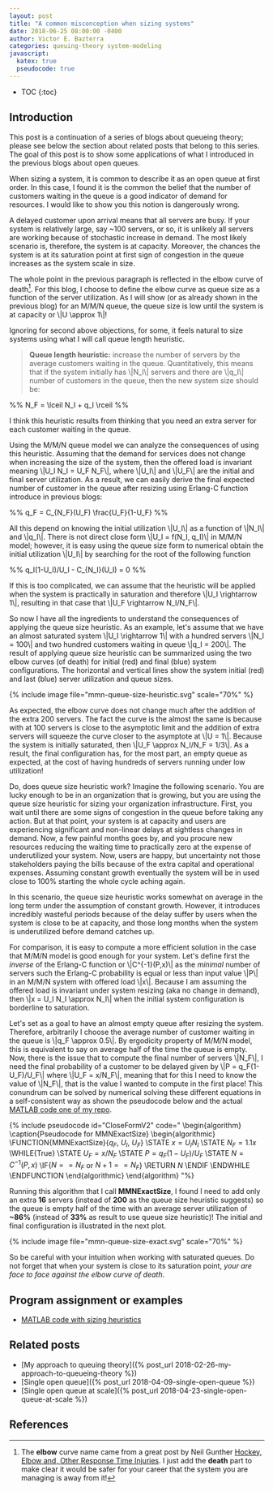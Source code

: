 ```yaml
---
layout: post
title: "A common misconception when sizing systems"
date: 2018-06-25 08:00:00 -0400
author: Victor E. Bazterra
categories: queuing-theory system-modeling
javascript:
  katex: true
  pseudocode: true  
---
```


* TOC
{:toc}

## Introduction

This post is a continuation of a series of blogs about queueing theory; please see below the section about related posts that belong to this series. The goal of this post is to show some applications of what I introduced in the previous blogs about open queues.

When sizing a system, it is common to describe it as an open queue at first order. In this case, I found it is the common the belief that the number of customers waiting in the queue is a good indicator of demand for resources. I would like to show you this notion is dangerously wrong.

A delayed customer upon arrival means that all servers are busy. If your system is relatively large, say ~100 servers, or so, it is unlikely all servers are working because of stochastic increase in demand. The most likely scenario is, therefore, the system is at capacity. Moreover, the chances the system is at its saturation point at first sign of congestion in the queue increases as the system scale in size.

The whole point in the previous paragraph is reflected in the elbow curve of death[^1]. For this blog, I choose to define the elbow curve as queue size as a function of the server utilization. As I will show (or as already shown in the previous blog) for an M/M/N queue, the queue size is low until the system is at capacity or \\|U \approx 1\\|!

Ignoring for second above objections, for some, it feels natural to size systems using what I will call queue length heuristic.

> **Queue length heuristic:** increase the number of servers by the average customers waiting in the queue. Quantitatively, this means that if the system initially has \\|N_I\\| servers and there are \\|q_I\\| number of customers in the queue, then the new system size should be:

<p>%%
N_F = \lceil N_I + q_I \rceil
%%</p>

I think this heuristic results from thinking that you need an extra server for each customer waiting in the queue.

Using the M/M/N queue model we can analyze the consequences of using this heuristic. Assuming that the demand for services does not change when increasing the size of the system, then the offered load is invariant meaning \\|U_I N_I = U_F N_F\\|, where \\|U_I\\| and \\|U_F\\| are the initial and final server utilization. As a result, we can easily derive the final expected number of customer in the queue after resizing using Erlang-C function introduce in previous blogs:

<p>%%
q_F = C_{N_F}(U_F) \frac{U_F}{1-U_F}
%%</p>

All this depend on knowing the initial utilization \\|U_I\\| as a function of \\|N_I\\| and \\|q_I\\|. There is not direct close form \\|U_I = f(N_I, q_I)\\| in M/M/N model; however, it is easy using the queue size form to numerical obtain the initial utilization \\|U_I\\| by searching for the root of the following function

<p>%%
q_I(1-U_I)/U_I - C_{N_I}(U_I) = 0
%%</p>

If this is too complicated, we can assume that the heuristic will be applied when the system is practically in saturation and therefore \\|U_I \rightarrow 1\\|, resulting in that case that \\|U_F \rightarrow N_I/N_F\\|.

So now I have all the ingredients to understand the consequences of applying the queue size heuristic.  As an example, let's assume that we have an almost saturated system \\|U_I \rightarrow 1\\| with a hundred servers \\|N_I = 100\\| and two hundred customers waiting in queue \\|q_I = 200\\|. The result of applying queue size heuristic can be summarized using the two elbow curves (of death) for initial (red) and final (blue) system configurations. The horizontal and vertical lines show the system initial (red) and last (blue) server utilization and queue sizes.

{% include image file="mmn-queue-size-heuristic.svg" scale="70%" %}

As expected, the elbow curve does not change much after the addition of the extra 200 servers. The fact the curve is the almost the same is because with at 100 servers is close to the asymptotic limit and the addition of extra servers will squeeze the curve closer to the asymptote at \\|U = 1\\|. Because the system is initially saturated, then \\|U_F \approx N_I/N_F = 1/3\\|. As a result, the final configuration has, for the most part, an empty queue as expected, at the cost of having hundreds of servers running under low utilization!

Do, does queue size heuristic work? Imagine the following scenario. You are lucky enough to be in an organization that is growing, but you are using the queue size heuristic for sizing your organization infrastructure. First, you wait until there are some signs of congestion in the queue before taking any action. But at that point, your system is at capacity and users are experiencing significant and non-linear delays at sightless changes in demand. Now, a few painful months goes by, and you procure new resources reducing the waiting time to practically zero at the expense of underutilized your system. Now, users are happy, but uncertainty not those stakeholders paying the bills because of the extra capital and operational expenses. Assuming constant growth eventually the system will be in used close to 100% starting the whole cycle aching again.

In this scenario, the queue size heuristic works somewhat on average in the long term under the assumption of constant growth. However, it introduces incredibly wasteful periods because of the delay suffer by users when the system is close to be at capacity, and those long months when the system is underutilized before demand catches up.

For comparison, it is easy to compute a more efficient solution in the case that M/M/N model is good enough for your system. Let's define first the *inverse* of the Erlang-C function or \\|C^{-1}(P,x)\\| as the *minimal* number of servers such the Erlang-C probability is equal or less than input value \\|P\\| in an M/M/N system with offered load \\|x\\|. Because I am assuming the offered load is invariant under system resizing (aka no change in demand), then \\|x = U_I N_I \approx N_I\\| when the initial system configuration is borderline to saturation.

Let's set as a goal to have an almost empty queue after resizing the system. Therefore, arbitrarily I choose the average number of customer waiting in the queue is \\|q_F \approx 0.5\\|. By ergodicity property of M/M/N model, this is equivalent to say on average half of the time the queue is empty. Now, there is the issue that to compute the final number of servers \\|N_F\\|, I need the final probability of a customer to be delayed given by \\|P = q_F(1-U_F)/U_F\\| where \\|U_F = x/N_F\\|, meaning that for this I need to know the value of \\|N_F\\|, that is the value I wanted to compute in the first place! This conundrum can be solved by numerical solving these different equations in a self-consistent way as shown the pseudocode below and the actual [MATLAB code one of my repo](https://github.com/baites/examples/blob/master/analyses/queueing/sizing/mmn_exact_size.m).

{% include pseudocode id="CloseFormV2" code="
\begin{algorithm}
\caption{Pseudocode for MMNExactSize}
\begin{algorithmic}
\FUNCTION{MMNExactSize}{$q_F$, $U_I$, $U_F$}
    \STATE $x = U_I N_I$
    \STATE $N_F = 1.1x$
    \WHILE{True}
        \STATE $U_F = x/N_F$
        \STATE $P = q_F(1-U_F)/U_F$
        \STATE $N = C^{-1}(P,x)$
        \IF{$N == N_F$ or $N+1 == N_F$}
            \RETURN $N$
        \ENDIF
    \ENDWHILE
\ENDFUNCTION
\end{algorithmic}
\end{algorithm}
"%}

Running this algorithm that I call **MMNExactSize**, I found I need to add only an extra **16** servers (instead of **200** as the queue size heuristic suggests) so the queue is empty half of the time with an average server utilization of **~86%** (instead of **33%** as result to use queue size heuristic)! The initial and final configuration is illustrated in the next plot.

{% include image file="mmn-queue-size-exact.svg" scale="70%" %}

So be careful with your intuition when working with saturated queues. Do not forget that when your system is close to its saturation point, *your are face to face against the elbow curve of death*.

## Program assignment or examples

* [MATLAB code with sizing heuristics](https://github.com/baites/examples/tree/master/analyses/queueing/sizing)

## Related posts

* [My approach to queuing theory]({% post_url 2018-02-26-my-approach-to-queueing-theory %})
* [Single open queue]({% post_url 2018-04-09-single-open-queue %})
* [Single open queue at scale]({% post_url 2018-04-23-single-open-queue-at-scale %})

## References

[^1]: The **elbow** curve name came from a great post by Neil Gunther [Hockey, Elbow and, Other Response Time Injuries](http://perfdynamics.blogspot.com/2015/07/hockey-elbow-and-other-response-time.html). I just add the **death** part to make clear it would be safer for your career that the system you are managing is away from it!
